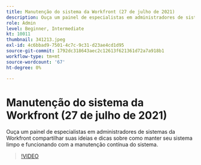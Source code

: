 ```yaml
---
title: Manutenção do sistema da Workfront (27 de julho de 2021)
description: Ouça um painel de especialistas em administradores de sistemas da Workfront compartilhar suas ideias e dicas sobre como manter seu sistema limpo e funcionando com o sistema contínuo... (as descrições devem ter entre 60 e 160 caracteres)
role: Admin
level: Beginner, Intermediate
kt: 10011
thumbnail: 341213.jpeg
exl-id: 4c6bbad9-7501-4c7c-9c31-d23ae4cd1d95
source-git-commit: 1792dc318643aec2c12613f621361d72a7a918b1
workflow-type: tm+mt
source-wordcount: '67'
ht-degree: 0%

---
```


# Manutenção do sistema da Workfront (27 de julho de 2021)

Ouça um painel de especialistas em administradores de sistemas da Workfront compartilhar suas ideias e dicas sobre como manter seu sistema limpo e funcionando com a manutenção contínua do sistema.

>[!VIDEO](https://video.tv.adobe.com/v/341213/?quality=12&learn=on)
